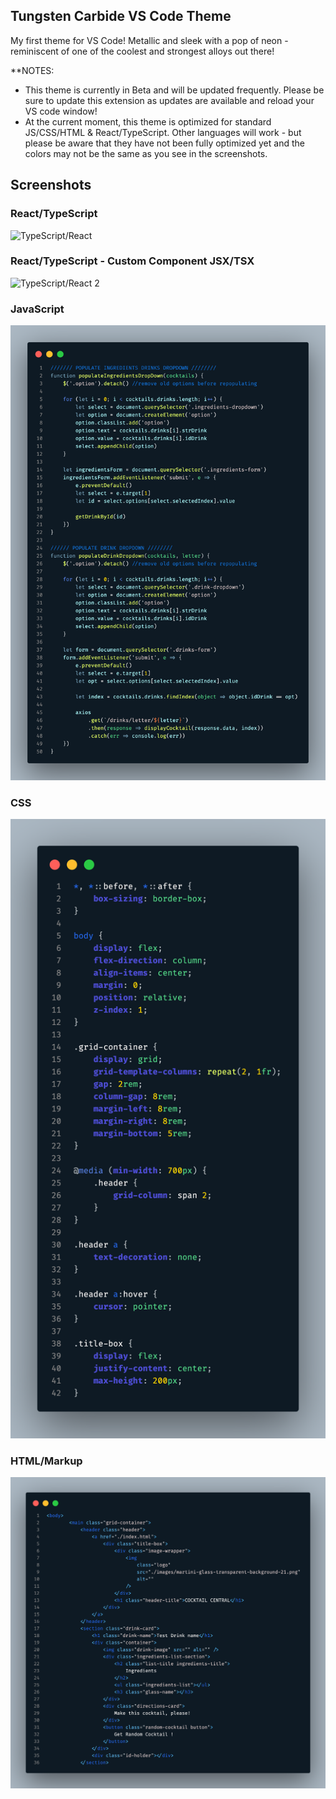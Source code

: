 ## Tungsten Carbide VS Code Theme

My first theme for VS Code! Metallic and sleek with a pop of neon - reminiscent of one of the coolest and strongest alloys out there!

**NOTES:  

- This theme is currently in Beta and will be updated frequently. Please be sure to update this extension as updates are available and reload your VS code window!
- At the current moment, this theme is optimized for standard JS/CSS/HTML & React/TypeScript. Other languages will work - but please be aware that they have not been fully optimized yet and the colors may not be the same as you see in the screenshots. 

## Screenshots

### React/TypeScript
![TypeScript/React](https://drive.google.com/file/d/1txgTNE5DR0yrcGSQbmvC9HHn-wKqOHM3/view?usp=share_link)

### React/TypeScript - Custom Component JSX/TSX
![TypeScript/React 2](https://drive.google.com/file/d/18kIDe8jGRiupN0cc0NTXCAdae608k4F1/view?usp=sharing) 

### JavaScript
![JS](images/tc-js.png) 

### CSS
![CSS](images/tc-css.png) 

### HTML/Markup
![HTML](images/tc-html.png)





